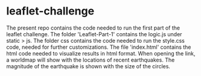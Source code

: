 # leaflet-challenge

The present repo contains the code needed to run the first part of the leaflet challenge. The folder 'Leaflet-Part-1' contains the logic.js under static > js. The folder css contains the code needed to run the style.css code, needed for further customizations. The file 'index.html' contains the html code needed to visualize results in html format. When opening the link, a worldmap will show with the locations of recent earthquakes. The magnitude of the earthquake is shown with the size of the circles.

